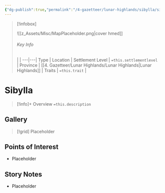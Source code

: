 ```yaml
---
{"dg-publish":true,"permalink":"/4-gazetteer/lunar-highlands/sibylla/sibylla/","noteIcon":""}
---
```



> [!infobox]
> 
> ![[z_Assets/Misc/MapPlaceholder.png\|cover hmed]]
> ###### Key Info
>  |   |
> ---|---|
> Type | Location |
> Settlement Level | `=this.settlementlevel` |
> Province | [[4. Gazetteer/Lunar Highlands/Lunar Highlands\|Lunar Highlands]] |
> Traits | `=this.trait` |

# Sibylla

> [!info]+ Overview
> `=this.description`

## Gallery

>[!grid]
>Placeholder


## Points of Interest

- Placeholder

## Story Notes

- Placeholder